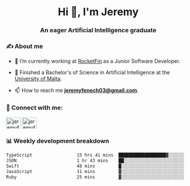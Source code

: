 <h1 align="center">Hi 👋, I'm Jeremy</h1>
<h3 align="center">An eager Artificial Intelligence graduate</h3>

<h3 align="left">✍ About me</h3>

- 🔭 I’m currently working at [RocketFin](https://rocketfin.co) as a Junior Software Developer.

- 🌱 Finished a Bachelor's of Science in Artificial Intelligence at the [University of Malta](https://www.linkedin.com/school/university-of-malta/).

- 📫 How to reach me **jeremyfenech03@gmail.com**.

<h3 align="left">🔗 Connect with me:</h3>
<p align="left">
<a href="https://linkedin.com/in/jeremyfenech" target="blank"><img align="center" src="https://raw.githubusercontent.com/rahuldkjain/github-profile-readme-generator/master/src/images/icons/Social/linked-in-alt.svg" alt="jeremyfenech" height="30" width="40" /></a>
<a href="https://www.leetcode.com/jeremyfen" target="blank"><img align="center" src="https://raw.githubusercontent.com/rahuldkjain/github-profile-readme-generator/master/src/images/icons/Social/leet-code.svg" alt="jeremyfen" height="30" width="40" /></a>
</p>


<h3 align="left">📊 Weekly development breakdown</h3>

<!--START_SECTION:waka-->

```txt
TypeScript                 15 hrs 41 mins  ██████████████████▓░░░░░░   75.31 %
JSON                       1 hr 43 mins    ██░░░░░░░░░░░░░░░░░░░░░░░   08.26 %
Swift                      48 mins         █░░░░░░░░░░░░░░░░░░░░░░░░   03.90 %
JavaScript                 31 mins         ▓░░░░░░░░░░░░░░░░░░░░░░░░   02.54 %
Ruby                       25 mins         ▓░░░░░░░░░░░░░░░░░░░░░░░░   02.07 %
```

<!--END_SECTION:waka-->
